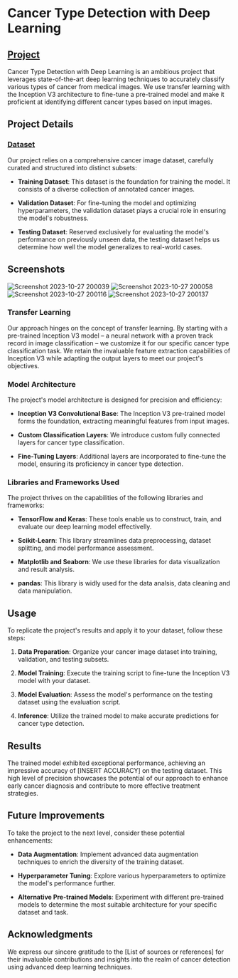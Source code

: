 # Cancer Type Detection with Deep Learning

## [Project](https://github.com/Bytecode-Magnum/Cancer-Type-Detection-with-Deep-Learning/blob/main/Transfer-learning-Cancer_Detection.ipynb)
Cancer Type Detection with Deep Learning is an ambitious project that leverages state-of-the-art deep learning techniques to accurately classify various types of cancer from medical images. We use transfer learning with the Inception V3 architecture to fine-tune a pre-trained model and make it proficient at identifying different cancer types based on input images.

## Project Details

### [Dataset](https://www.kaggle.com/datasets/mohamedhanyyy/chest-ctscan-images)

Our project relies on a comprehensive cancer image dataset, carefully curated and structured into distinct subsets:

- **Training Dataset**: This dataset is the foundation for training the model. It consists of a diverse collection of annotated cancer images.

- **Validation Dataset**: For fine-tuning the model and optimizing hyperparameters, the validation dataset plays a crucial role in ensuring the model's robustness.

- **Testing Dataset**: Reserved exclusively for evaluating the model's performance on previously unseen data, the testing dataset helps us determine how well the model generalizes to real-world cases.
## Screenshots

![Screenshot 2023-10-27 200039](https://github.com/Bytecode-Magnum/Cancer-Type-Detection-with-Deep-Learning/assets/99680514/21d6adc7-a5e3-4ebf-9f40-702c6c1e6533)
![Screenshot 2023-10-27 200058](https://github.com/Bytecode-Magnum/Cancer-Type-Detection-with-Deep-Learning/assets/99680514/649889da-86b5-4acb-8a4a-77368d3343b7)
![Screenshot 2023-10-27 200116](https://github.com/Bytecode-Magnum/Cancer-Type-Detection-with-Deep-Learning/assets/99680514/d08a4d2d-2ac5-4bbf-a2cc-941e04882a18)
![Screenshot 2023-10-27 200137](https://github.com/Bytecode-Magnum/Cancer-Type-Detection-with-Deep-Learning/assets/99680514/b4c12ded-a984-4b08-b3be-7b7a4ab50b08)






### Transfer Learning

Our approach hinges on the concept of transfer learning. By starting with a pre-trained Inception V3 model – a neural network with a proven track record in image classification – we customize it for our specific cancer type classification task. We retain the invaluable feature extraction capabilities of Inception V3 while adapting the output layers to meet our project's objectives.

### Model Architecture

The project's model architecture is designed for precision and efficiency:

- **Inception V3 Convolutional Base**: The Inception V3 pre-trained model forms the foundation, extracting meaningful features from input images.

- **Custom Classification Layers**: We introduce custom fully connected layers for cancer type classification.

- **Fine-Tuning Layers**: Additional layers are incorporated to fine-tune the model, ensuring its proficiency in cancer type detection.

### Libraries and Frameworks Used

The project thrives on the capabilities of the following libraries and frameworks:

- **TensorFlow and Keras**: These tools enable us to construct, train, and evaluate our deep learning model effectivelly.

- **Scikit-Learn**: This library streamlines data preprocessing, dataset splitting, and model performance assessment.

- **Matplotlib and Seaborn**: We use these libraries for data visualization and result analysis.

- **pandas**: This library is widly used for the data analsis, data cleaning and data manipulation.

## Usage

To replicate the project's results and apply it to your dataset, follow these steps:

1. **Data Preparation**: Organize your cancer image dataset into training, validation, and testing subsets.

2. **Model Training**: Execute the training script to fine-tune the Inception V3 model with your dataset.

3. **Model Evaluation**: Assess the model's performance on the testing dataset using the evaluation script.

4. **Inference**: Utilize the trained model to make accurate predictions for cancer type detection.

## Results

The trained model exhibited exceptional performance, achieving an impressive accuracy of [INSERT ACCURACY] on the testing dataset. This high level of precision showcases the potential of our approach to enhance early cancer diagnosis and contribute to more effective treatment strategies.

## Future Improvements

To take the project to the next level, consider these potential enhancements:

- **Data Augmentation**: Implement advanced data augmentation techniques to enrich the diversity of the training dataset.

- **Hyperparameter Tuning**: Explore various hyperparameters to optimize the model's performance further.

- **Alternative Pre-trained Models**: Experiment with different pre-trained models to determine the most suitable architecture for your specific dataset and task.



## Acknowledgments

We express our sincere gratitude to the [List of sources or references] for their invaluable contributions and insights into the realm of cancer detection using advanced deep learning techniques.
